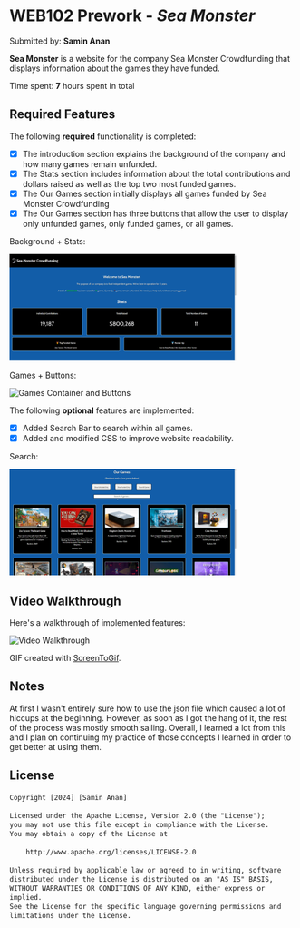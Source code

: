 # WEB102 Prework - *Sea Monster*

Submitted by: **Samin Anan**

**Sea Monster** is a website for the company Sea Monster Crowdfunding that displays information about the games they have funded.

Time spent: **7** hours spent in total

## Required Features

The following **required** functionality is completed:

* [X] The introduction section explains the background of the company and how many games remain unfunded.
* [X] The Stats section includes information about the total contributions and dollars raised as well as the top two most funded games.
* [X] The Our Games section initially displays all games funded by Sea Monster Crowdfunding
* [X] The Our Games section has three buttons that allow the user to display only unfunded games, only funded games, or all games.

Background + Stats:

<img src="https://github.com/Samin-A1/web102_prework/blob/34b8c6ce31fdfe92fb60c144cfe50c489d06726e/assets/SeaMonsterStats.gif" title="Company Background and Stats" width='400px' alt='Company Background and Stats' />

Games + Buttons:

<img src="https://github.com/Samin-A1/web102_prework/blob/34b8c6ce31fdfe92fb60c144cfe50c489d06726e/assets/SeaMonsterGames.gif" title="Games Container and Buttons" width='400px' alt='Games Container and Buttons' />

The following **optional** features are implemented:

* [X] Added Search Bar to search within all games.
* [X] Added and modified CSS to improve website readability.

Search:

<img src="https://github.com/Samin-A1/web102_prework/blob/34b8c6ce31fdfe92fb60c144cfe50c489d06726e/assets/SeaMonsterSearch.gif" title="Search Feature" width='400px' alt='Search Feature' />

## Video Walkthrough

Here's a walkthrough of implemented features:

<img src="https://github.com/Samin-A1/web102_prework/blob/41e98063b8e6ce60a6eaaa168b5574d2e384393b/assets/SeaMonster.gif" title='Video Walkthrough' width='' alt='Video Walkthrough' />

<!-- Replace this with whatever GIF tool you used! -->
GIF created with [ScreenToGif](https://www.screentogif.com/).   
<!-- Recommended tools:
[Kap](https://getkap.co/) for macOS
[ScreenToGif](https://www.screentogif.com/) for Windows
[peek](https://github.com/phw/peek) for Linux. -->

## Notes

At first I wasn't entirely sure how to use the json file which caused a lot of hiccups at the beginning. However, as soon as I got the hang of it, the rest of the process was mostly smooth sailing. Overall, I learned a lot from this and I plan on continuing my practice of those concepts I learned in order to get better at using them.

## License

    Copyright [2024] [Samin Anan]

    Licensed under the Apache License, Version 2.0 (the "License");
    you may not use this file except in compliance with the License.
    You may obtain a copy of the License at

        http://www.apache.org/licenses/LICENSE-2.0

    Unless required by applicable law or agreed to in writing, software
    distributed under the License is distributed on an "AS IS" BASIS,
    WITHOUT WARRANTIES OR CONDITIONS OF ANY KIND, either express or implied.
    See the License for the specific language governing permissions and
    limitations under the License.
